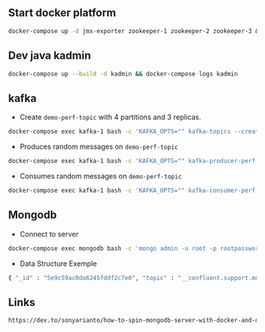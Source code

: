 ## Start docker platform
```bash
docker-compose up -d jmx-exporter zookeeper-1 zookeeper-2 zookeeper-3 && docker-compose up kafka-1 kafka-2 kafka-3
```
## Dev java kadmin
```bash
docker-compose up --build -d kadmin && docker-compose logs kadmin
```
## kafka
- Create `demo-perf-topic` with 4 partitions and 3 replicas.
```bash
docker-compose exec kafka-1 bash -c 'KAFKA_OPTS="" kafka-topics --create --partitions 4 --replication-factor 3 --topic demo-perf-topic --zookeeper zookeeper-1:2181'
```
- Produces random messages on `demo-perf-topic`
```bash
docker-compose exec kafka-1 bash -c 'KAFKA_OPTS="" kafka-producer-perf-test --throughput 500 --num-records 100000000 --topic demo-perf-topic --record-size 100 --producer-props bootstrap.servers=localhost:9092'
```
- Consumes random messages on `demo-perf-topic`
```bash
docker-compose exec kafka-1 bash -c 'KAFKA_OPTS="" kafka-consumer-perf-test --messages 100000000 --threads 1 --topic demo-perf-topic --broker-list localhost:9092 --timeout 60000'
```
## Mongodb
- Connect to server
```bash
docker-compose exec mongodb bash -c 'mongo admin -u root -p rootpassword'
```
- Data Structure Exemple
```bash
{ "_id" : "5e9c59ac0da6245fddf2c7e0", "topic" : "__confluent.support.metrics", "size" : "11367", "time" : "2020-04-19T14:01:16.366Z" }
```
## Links
```bash
https://dev.to/sonyarianto/how-to-spin-mongodb-server-with-docker-and-docker-compose-2lef
```